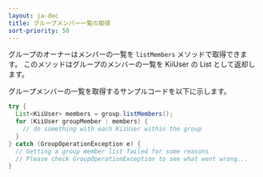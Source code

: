 ```yaml
---
layout: ja-doc
title: グループメンバー一覧の取得
sort-priority: 50
---
```

グループのオーナーはメンバーの一覧を `listMembers` メソッドで取得できます。 このメソッドはグループのメンバーの一覧を KiiUser の List として返却します。

グループメンバーの一覧を取得するサンプルコードを以下に示します。

```java
try {
  List<KiiUser> members = group.listMembers();
  for (KiiUser groupMember : members) {
    // do something with each KiiUser within the group
  }
} catch (GroupOperationException e) {
  // Getting a group member list failed for some reasons
  // Please check GroupOperationException to see what went wrong...
}
```
